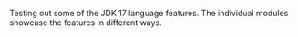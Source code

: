 Testing out some of the JDK 17 language features. The individual modules showcase the features in different ways.
